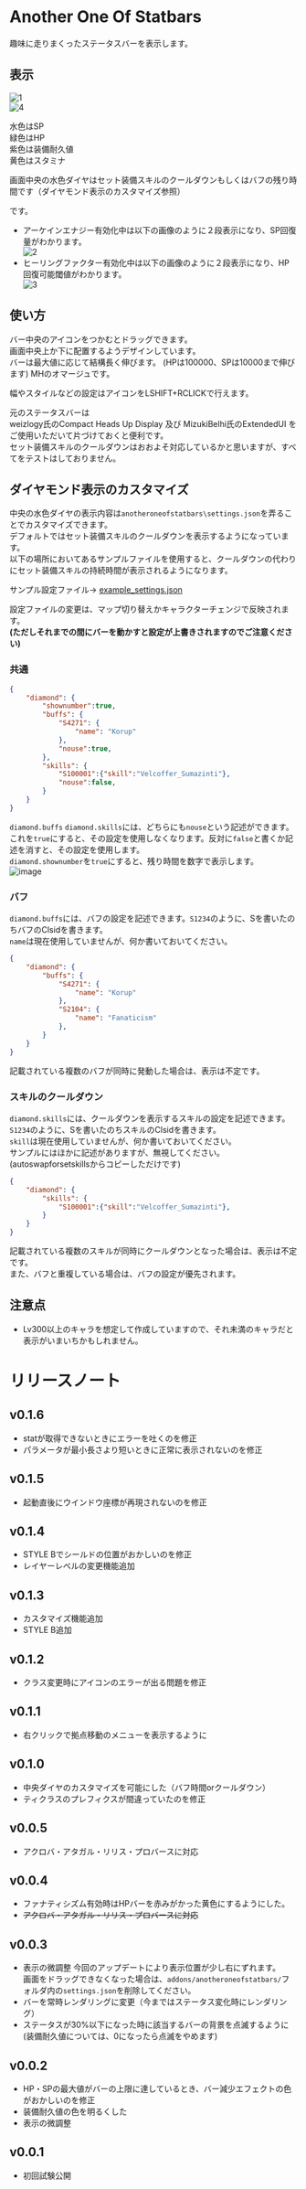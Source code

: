 # Another One Of Statbars
趣味に走りまくったステータスバーを表示します。  

## 表示  
![1](https://user-images.githubusercontent.com/50558182/71636975-472e3980-2c7c-11ea-82be-5089f5b56578.png)  
![4](https://user-images.githubusercontent.com/50558182/71637005-e5220400-2c7c-11ea-82fa-0db3c8d2c194.png)  

水色はSP  
緑色はHP  
紫色は装備耐久値  
黄色はスタミナ  
  
画面中央の水色ダイヤはセット装備スキルのクールダウンもしくはバフの残り時間です（ダイヤモンド表示のカスタマイズ参照）  

です。

* アーケインエナジー有効化中は以下の画像のように２段表示になり、SP回復量がわかります。  
![2](https://user-images.githubusercontent.com/50558182/71636976-472e3980-2c7c-11ea-9caf-bae39c39d0f6.png)
* ヒーリングファクター有効化中は以下の画像のように２段表示になり、HP回復可能閾値がわかります。  
![3](https://user-images.githubusercontent.com/50558182/71636977-472e3980-2c7c-11ea-8616-a6d0bb8ed6a7.png)

## 使い方
バー中央のアイコンをつかむとドラッグできます。  
画面中央上か下に配置するようデザインしています。  
バーは最大値に応じて結構長く伸びます。  (HPは100000、SPは10000まで伸びます) MHのオマージュです。  

幅やスタイルなどの設定はアイコンをLSHIFT+RCLICKで行えます。  

元のステータスバーは  
weizlogy氏のCompact Heads Up Display 及び MizukiBelhi氏のExtendedUI をご使用いただいて片づけておくと便利です。  
セット装備スキルのクールダウンはおおよそ対応しているかと思いますが、すべてをテストはしておりません。

## ダイヤモンド表示のカスタマイズ
中央の水色ダイヤの表示内容は`anotheroneofstatbars\settings.json`を弄ることでカスタマイズできます。  
デフォルトではセット装備スキルのクールダウンを表示するようになっています。  
以下の場所においてあるサンプルファイルを使用すると、クールダウンの代わりにセット装備スキルの持続時間が表示されるようになります。  

サンプル設定ファイル→ [example_settings.json](https://github.com/ebisuke/TosAddons/blob/master/anotheroneofstatbars/example_settings.json)  
  
設定ファイルの変更は、マップ切り替えかキャラクターチェンジで反映されます。  
__(ただしそれまでの間にバーを動かすと設定が上書きされますのでご注意ください)__
### 共通
```json
{
    "diamond": {
        "shownumber":true,
        "buffs": {
            "S4271": {
                "name": "Korup"
            },
            "nouse":true,
        },
        "skills": {
            "S100001":{"skill":"Velcoffer_Sumazinti"},
            "nouse":false,
        }
    }
}
```
`diamond.buffs` `diamond.skills`には、どちらにも`nouse`という記述ができます。  
これを`true`にすると、その設定を使用しなくなります。反対に`false`と書くか記述を消すと、その設定を使用します。  
`diamond.shownumber`を`true`にすると、残り時間を数字で表示します。  
![image](https://user-images.githubusercontent.com/50558182/73176448-cd408180-414f-11ea-8af4-c823d1a00f0a.png)


### バフ
`diamond.buffs`には、バフの設定を記述できます。`S1234`のように、Sを書いたのちバフのClsidを書きます。  
`name`は現在使用していませんが、何か書いておいてください。 
```json
{
    "diamond": {
        "buffs": {
            "S4271": {
                "name": "Korup"
            },
            "S2104": {
                "name": "Fanaticism"
            },
        }
    }
}
```
記載されている複数のバフが同時に発動した場合は、表示は不定です。
### スキルのクールダウン
`diamond.skills`には、クールダウンを表示するスキルの設定を記述できます。`S1234`のように、Sを書いたのちスキルのClsidを書きます。  
`skill`は現在使用していませんが、何か書いておいてください。   
サンプルにはほかに記述がありますが、無視してください。(autoswapforsetskillsからコピーしただけです)

```json
{
    "diamond": {
        "skills": {
            "S100001":{"skill":"Velcoffer_Sumazinti"},
        }
    }
}
```
記載されている複数のスキルが同時にクールダウンとなった場合は、表示は不定です。   
また、バフと重複している場合は、バフの設定が優先されます。

## 注意点
* Lv300以上のキャラを想定して作成していますので、それ未満のキャラだと表示がいまいちかもしれません。


# リリースノート
## v0.1.6
* statが取得できないときにエラーを吐くのを修正
* パラメータが最小長さより短いときに正常に表示されないのを修正
## v0.1.5
* 起動直後にウインドウ座標が再現されないのを修正
## v0.1.4
* STYLE Bでシールドの位置がおかしいのを修正
* レイヤーレベルの変更機能追加
## v0.1.3
* カスタマイズ機能追加
* STYLE B追加
## v0.1.2
* クラス変更時にアイコンのエラーが出る問題を修正
## v0.1.1
* 右クリックで拠点移動のメニューを表示するように
## v0.1.0
* 中央ダイヤのカスタマイズを可能にした（バフ時間orクールダウン）
* ティクラスのプレフィクスが間違っていたのを修正
## v0.0.5
* アクロバ・アタガル・リリス・プロバースに対応

## v0.0.4
* ファナティシズム有効時はHPバーを赤みがかった黄色にするようにした。
* ~~アクロバ・アタガル・リリス・プロバースに対応~~

## v0.0.3
* 表示の微調整
  今回のアップデートにより表示位置が少し右にずれます。  
  画面をドラッグできなくなった場合は、`addons/anotheroneofstatbars/`フォルダ内の`settings.json`を削除してください。
* バーを常時レンダリングに変更（今まではステータス変化時にレンダリング）  
* ステータスが30%以下になった時に該当するバーの背景を点滅するように
  (装備耐久値については、0になったら点滅をやめます)

## v0.0.2
* HP・SPの最大値がバーの上限に達しているとき、バー減少エフェクトの色がおかしいのを修正
* 装備耐久値の色を明るくした
* 表示の微調整

## v0.0.1
* 初回試験公開
